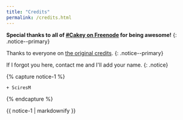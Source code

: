 ```yaml
---
title: "Credits"
permalink: /credits.html
---
```


**Special thanks to all of [#Cakey on Freenode](http://webchat.freenode.net/?channels=%23Cakey) for being awesome!**
{: .notice--primary}

Thanks to everyone on [the original credits](https://3ds.guide/credits).
{: .notice--primary}

If I forgot you here, contact me and I'll add your name.
{: .notice}

{% capture notice-1 %}

    + SciresM

{% endcapture %}

<div class="notice--info">{{ notice-1 | markdownify }}</div>